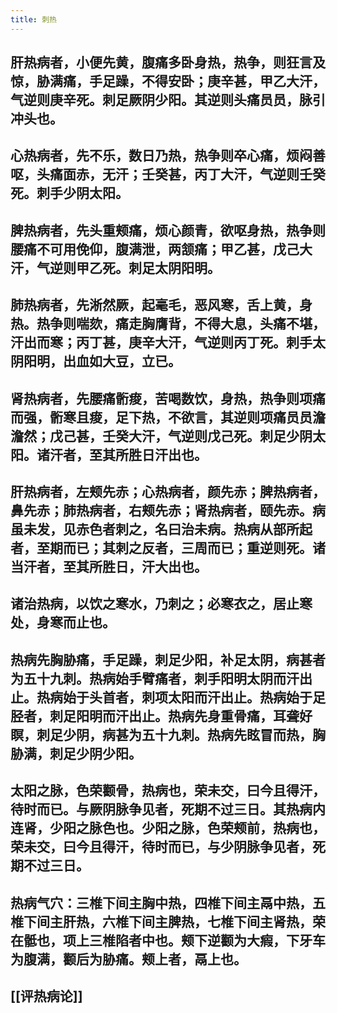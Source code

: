 ```yaml
---
title: 刺热
---
```


## 肝热病者，小便先黄，腹痛多卧身热，热争，则狂言及惊，胁满痛，手足躁，不得安卧；庚辛甚，甲乙大汗，气逆则庚辛死。刺足厥阴少阳。其逆则头痛员员，脉引冲头也。
## 心热病者，先不乐，数日乃热，热争则卒心痛，烦闷善呕，头痛面赤，无汗；壬癸甚，丙丁大汗，气逆则壬癸死。刺手少阴太阳。
## 脾热病者，先头重颊痛，烦心颜青，欲呕身热，热争则腰痛不可用俛仰，腹满泄，两颔痛；甲乙甚，戊己大汗，气逆则甲乙死。刺足太阴阳明。
## 肺热病者，先淅然厥，起毫毛，恶风寒，舌上黄，身热。热争则喘欬，痛走胸膺背，不得大息，头痛不堪，汗出而寒；丙丁甚，庚辛大汗，气逆则丙丁死。刺手太阴阳明，出血如大豆，立已。
## 肾热病者，先腰痛䯒痠，苦喝数饮，身热，热争则项痛而强，䯒寒且痠，足下热，不欲言，其逆则项痛员员澹澹然；戊己甚，壬癸大汗，气逆则戊己死。刺足少阴太阳。诸汗者，至其所胜日汗出也。
## 肝热病者，左颊先赤；心热病者，颜先赤；脾热病者，鼻先赤；肺热病者，右颊先赤；肾热病者，颐先赤。病虽未发，见赤色者刺之，名曰治未病。热病从部所起者，至期而已；其刺之反者，三周而已；重逆则死。诸当汗者，至其所胜日，汗大出也。
## 诸治热病，以饮之寒水，乃刺之；必寒衣之，居止寒处，身寒而止也。
## 热病先胸胁痛，手足躁，刺足少阳，补足太阴，病甚者为五十九刺。热病始手臂痛者，刺手阳明太阴而汗出止。热病始于头首者，刺项太阳而汗出止。热病始于足胫者，刺足阳明而汗出止。热病先身重骨痛，耳聋好瞑，刺足少阴，病甚为五十九刺。热病先眩冒而热，胸胁满，刺足少阴少阳。
## 太阳之脉，色荣颧骨，热病也，荣未交，曰今且得汗，待时而已。与厥阴脉争见者，死期不过三日。其热病内连肾，少阳之脉色也。少阳之脉，色荣颊前，热病也，荣未交，曰今且得汗，待时而已，与少阴脉争见者，死期不过三日。
## 热病气穴：三椎下间主胸中热，四椎下间主鬲中热，五椎下间主肝热，六椎下间主脾热，七椎下间主肾热，荣在骶也，项上三椎陷者中也。颊下逆颧为大瘕，下牙车为腹满，颧后为胁痛。颊上者，鬲上也。
## [[评热病论]]

